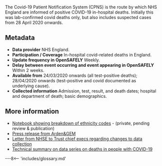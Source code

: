 The Covid-19 Patient Notification System (CPNS) is the route by which NHS England are informed of positive COVID-19 in-hospital deaths.
Initially this was lab-confirmed covid deaths only, but also includes suspected cases from 28 April 2020 onwards.

## Metadata

* **Data provider** NHS England.
* **Participation / Coverage** In-hospital covid-related deaths in England.
* **Update frequency in OpenSAFELY** Weekly.
* **Delay between event occurring and event appearing in OpenSAFELY** Within 2 weeks.
* **Available from** 24/03/2020 onwards (all test-positive deaths); 28/04/2020 onwards (test-positive and covid documented as underlying cause).
* **Collected information** Admission, test, result, and death dates; hospital and department of death; basic demographics.

## More information
* [Notebook showing breakdown of ethnicity codes](https://github.com/opensafely/rapid-reports/blob/master/notebooks/ethnicity-codes.ipynb) - (private, pending review & publication)
* [Press release from Arden&GEM](https://www.ardengemcsu.nhs.uk/showcase/news-events/news-events/supporting-providers-to-record-covid-19-patient-notifications/)
* [Letter from NHSE to Trust chief execs regarding changes to data collection](https://www.england.nhs.uk/coronavirus/wp-content/uploads/sites/52/2020/04/C0389-update-to-cpns-reporting-letter-27-april-2020.pdf)
* [Technical summary on data series on deaths in people with COVID-19](http://allcatsrgrey.org.uk/wp/download/public_health/epidemiology/Technical_Summary_PHE_Data_Series_COVID-19_Deaths_20200429.pdf)



---8<-- 'includes/glossary.md'
